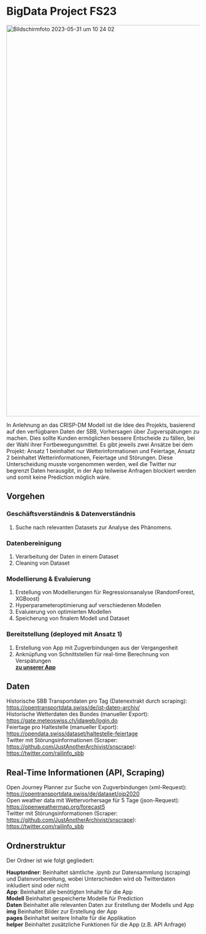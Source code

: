 # BigData Project FS23
<img width="1021" alt="Bildschirmfoto 2023-05-31 um 10 24 02" src="https://github.com/dennissio/bigdata-fs23/assets/25956086/362ef6d1-5f72-44ee-a2f0-6811dbdf7913">

In Anlehnung an das CRISP-DM Modell ist die Idee des Projekts, basierend auf den verfügbaren Daten der SBB, Vorhersagen über Zugverspätungen zu machen. Dies sollte Kunden ermöglichen bessere Entscheide zu fällen, bei der Wahl ihrer Fortbewegungsmittel. Es gibt jeweils zwei Ansätze bei dem Projekt: Ansatz 1 beinhaltet nur Wetterinformationen und Feiertage, Ansatz 2 beinhaltet Wetterinformationen, Feiertage und Störungen. Diese Unterscheidung musste vorgenommen werden, weil die Twitter nur begrenzt Daten herausgibt, in der App teilweise Anfragen blockiert werden und somit keine Prediction möglich wäre.

## Vorgehen
### Geschäftsverständnis & Datenverständnis
1. Suche nach relevanten Datasets zur Analyse des Phänomens.

### Datenbereinigung
1. Verarbeitung der Daten in einem Dataset
2. Cleaning von Dataset

### Modellierung & Evaluierung
1. Erstellung von Modellierungen für Regressionsanalyse (RandomForest, XGBoost)
2. Hyperparameteroptimierung auf verschiedenen Modellen
3. Evaluierung von optimierten Modellen
4. Speicherung von finalem Modell und Dataset

### Bereitstellung (deployed mit Ansatz 1)
1. Erstellung von App mit Zugverbindungen aus der Vergangenheit
2. Anknüpfung von Schnittstellen für real-time Berechnung von Verspätungen <br>
**[zu unserer App](https://dennissio-bigdata-fs23-appapp-e3nsze.streamlit.app)**

## Daten
Historische SBB Transportdaten pro Tag (Datenextrakt durch scraping): https://opentransportdata.swiss/de/ist-daten-archiv/ <br>
Historische Wetterdaten des Bundes (manueller Export): https://gate.meteoswiss.ch/idaweb/login.do <br>
Feiertage pro Haltestelle (manueller Export): https://opendata.swiss/dataset/haltestelle-feiertage <br>
Twitter mit Störungsinformationen (Scraper: https://github.com/JustAnotherArchivist/snscrape): https://twitter.com/railinfo_sbb <br>

## Real-Time Informationen (API, Scraping)
Open Journey Planner zur Suche von Zugverbindungen (xml-Request): https://opentransportdata.swiss/de/dataset/ojp2020 <br>
Open weather data mit Wettervorhersage für 5 Tage (json-Request): https://openweathermap.org/forecast5 <br> 
Twitter mit Störungsinformationen (Scraper: https://github.com/JustAnotherArchivist/snscrape): https://twitter.com/railinfo_sbb <br>

## Ordnerstruktur
Der Ordner ist wie folgt gegliedert:

**Hauptordner**: Beinhaltet sämtliche .ipynb zur Datensammlung (scraping) und Datenvorbereitung, wobei Unterschieden wird ob Twitterdaten inkludiert sind oder nicht <br>
**App**: Beinhaltet alle benötigten Inhalte für die App <br>
  **Modell**  Beinhaltet gespeicherte Modelle für Prediction <br>
  **Daten** Beinhaltet alle relevanten Daten zur Erstellung der Modells und App <br>
  **img** Beinhaltet Bilder zur Erstellung der App <br>
  **pages** Beinhaltet weitere Inhalte für die Applikation <br>
  **helper** Beinhaltet zusätzliche Funktionen für die App (z.B. API Anfrage) <br>
  
